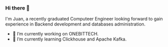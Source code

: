 ### Hi there 👋

I'm Juan, a recently graduated Computeer Engineer looking forward to gain experience in Backend development and databases administration.

- 🔭 I’m currently working on ONEBITTECH.
- 🌱 I’m currently learning Clickhouse and Apache Kafka.


